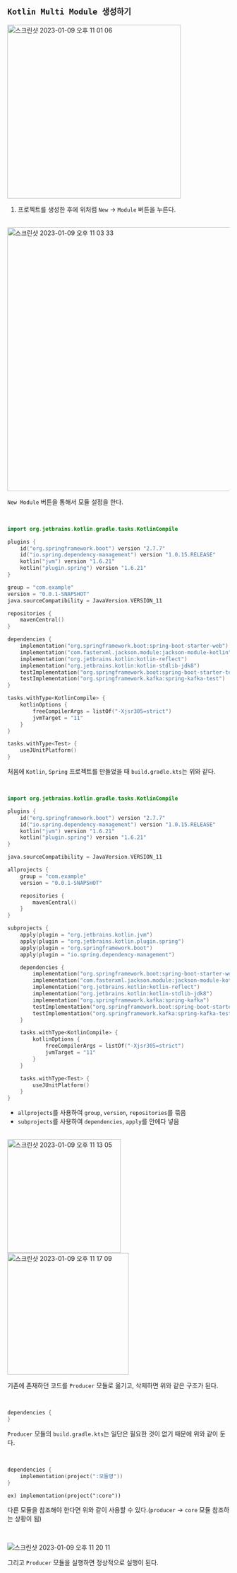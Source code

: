 ## `Kotlin Multi Module 생성하기`

<img width="393" alt="스크린샷 2023-01-09 오후 11 01 06" src="https://user-images.githubusercontent.com/45676906/211325725-b7f6fc93-5f1b-4bb1-9415-a3b1407fae60.png">

1. 프로젝트를 생성한 후에 위처럼 `New` -> `Module` 버튼을 누른다.

<br>

<img width="596" alt="스크린샷 2023-01-09 오후 11 03 33" src="https://user-images.githubusercontent.com/45676906/211326168-0c2fe376-d2a3-445e-a3a0-5937c328ccb5.png">

`New Module` 버튼을 통해서 모듈 설정을 한다. 

<br>

```kotlin
import org.jetbrains.kotlin.gradle.tasks.KotlinCompile

plugins {
	id("org.springframework.boot") version "2.7.7"
	id("io.spring.dependency-management") version "1.0.15.RELEASE"
	kotlin("jvm") version "1.6.21"
	kotlin("plugin.spring") version "1.6.21"
}

group = "com.example"
version = "0.0.1-SNAPSHOT"
java.sourceCompatibility = JavaVersion.VERSION_11

repositories {
	mavenCentral()
}

dependencies {
	implementation("org.springframework.boot:spring-boot-starter-web")
	implementation("com.fasterxml.jackson.module:jackson-module-kotlin")
	implementation("org.jetbrains.kotlin:kotlin-reflect")
	implementation("org.jetbrains.kotlin:kotlin-stdlib-jdk8")
	testImplementation("org.springframework.boot:spring-boot-starter-test")
	testImplementation("org.springframework.kafka:spring-kafka-test")
}

tasks.withType<KotlinCompile> {
	kotlinOptions {
		freeCompilerArgs = listOf("-Xjsr305=strict")
		jvmTarget = "11"
	}
}

tasks.withType<Test> {
	useJUnitPlatform()
}
```

처음에 `Kotlin`, `Spring` 프로젝트를 만들었을 때 `build.gradle.kts`는 위와 같다.

<br>

```kotlin
import org.jetbrains.kotlin.gradle.tasks.KotlinCompile

plugins {
    id("org.springframework.boot") version "2.7.7"
    id("io.spring.dependency-management") version "1.0.15.RELEASE"
    kotlin("jvm") version "1.6.21"
    kotlin("plugin.spring") version "1.6.21"
}

java.sourceCompatibility = JavaVersion.VERSION_11

allprojects {
    group = "com.example"
    version = "0.0.1-SNAPSHOT"

    repositories {
        mavenCentral()
    }
}

subprojects {
    apply(plugin = "org.jetbrains.kotlin.jvm")
    apply(plugin = "org.jetbrains.kotlin.plugin.spring")
    apply(plugin = "org.springframework.boot")
    apply(plugin = "io.spring.dependency-management")

    dependencies {
        implementation("org.springframework.boot:spring-boot-starter-web")
        implementation("com.fasterxml.jackson.module:jackson-module-kotlin")
        implementation("org.jetbrains.kotlin:kotlin-reflect")
        implementation("org.jetbrains.kotlin:kotlin-stdlib-jdk8")
        implementation("org.springframework.kafka:spring-kafka")
        testImplementation("org.springframework.boot:spring-boot-starter-test")
        testImplementation("org.springframework.kafka:spring-kafka-test")
    }

    tasks.withType<KotlinCompile> {
        kotlinOptions {
            freeCompilerArgs = listOf("-Xjsr305=strict")
            jvmTarget = "11"
        }
    }

    tasks.withType<Test> {
        useJUnitPlatform()
    }
}
```

- `allprojects`를 사용하여 `group`, `version`, `repositories`를 묶음
- `subprojects`를 사용하여 `dependencies`, `apply`를 안에다 넣음

<br>

<img width="257" alt="스크린샷 2023-01-09 오후 11 13 05" src="https://user-images.githubusercontent.com/45676906/211328239-651151bb-4a81-44f8-9f1f-dfa7cc390a7f.png">

<br>

<img width="275" alt="스크린샷 2023-01-09 오후 11 17 09" src="https://user-images.githubusercontent.com/45676906/211328884-40d668ed-f298-404a-a986-d2cffd5c61d7.png">

기존에 존재하던 코드를 `Producer` 모듈로 옮기고, 삭제하면 위와 같은 구조가 된다.

<br>

```kotlin
dependencies {
}
```

`Producer` 모듈의 `build.gradle.kts`는 일단은 필요한 것이 없기 때문에 위와 같이 둔다.

<br>

```kotlin
dependencies {
    implementation(project(":모듈명"))
}
```
```
ex) implementation(project(":core"))
```

다른 모듈을 참조해야 한다면 위와 같이 사용할 수 있다.(`producer` -> `core` 모듈 참조하는 상황이 됨)

<br>

![스크린샷 2023-01-09 오후 11 20 11](https://user-images.githubusercontent.com/45676906/211329556-7beb032c-0ad2-4406-994e-a9c8caac272b.png)

그리고 `Producer` 모듈을 실행하면 정상적으로 실행이 된다.